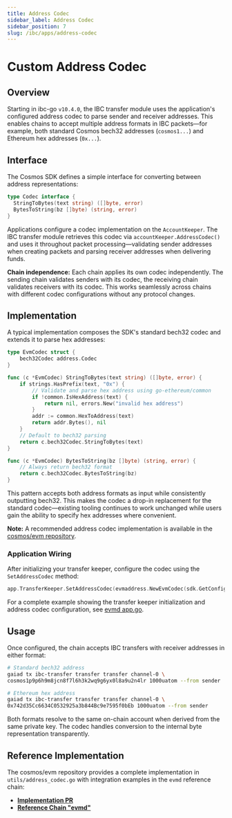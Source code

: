 ```yaml
---
title: Address Codec
sidebar_label: Address Codec
sidebar_position: 7
slug: /ibc/apps/address-codec
---
```


# Custom Address Codec

## Overview

Starting in ibc-go `v10.4.0`, the IBC transfer module uses the application's configured address codec to parse sender and receiver addresses. This enables chains to accept multiple address formats in IBC packets—for example, both standard Cosmos bech32 addresses (`cosmos1...`) and Ethereum hex addresses (`0x...`).

## Interface

The Cosmos SDK defines a simple interface for converting between address representations:

```go
type Codec interface {
  StringToBytes(text string) ([]byte, error)
  BytesToString(bz []byte) (string, error)
}
```

Applications configure a codec implementation on the `AccountKeeper`. The IBC transfer module retrieves this codec via `accountKeeper.AddressCodec()` and uses it throughout packet processing—validating sender addresses when creating packets and parsing receiver addresses when delivering funds.

**Chain independence:** Each chain applies its own codec independently. The sending chain validates senders with its codec, the receiving chain validates receivers with its codec. This works seamlessly across chains with different codec configurations without any protocol changes.

## Implementation

A typical implementation composes the SDK's standard bech32 codec and extends it to parse hex addresses:

```go
type EvmCodec struct {
	bech32Codec address.Codec
}

func (c *EvmCodec) StringToBytes(text string) ([]byte, error) {
	if strings.HasPrefix(text, "0x") {
		// Validate and parse hex address using go-ethereum/common
		if !common.IsHexAddress(text) {
			return nil, errors.New("invalid hex address")
		}
		addr := common.HexToAddress(text)
		return addr.Bytes(), nil
	}
	// Default to bech32 parsing
	return c.bech32Codec.StringToBytes(text)
}

func (c *EvmCodec) BytesToString(bz []byte) (string, error) {
	// Always return bech32 format
	return c.bech32Codec.BytesToString(bz)
}
```

This pattern accepts both address formats as input while consistently outputting bech32. This makes the codec a drop-in replacement for the standard codec—existing tooling continues to work unchanged while users gain the ability to specify hex addresses where convenient.

**Note:** A recommended address codec implementation is available in the [cosmos/evm repository](https://github.com/cosmos/evm/blob/main/encoding/address/address_codec.go).

### Application Wiring

After initializing your transfer keeper, configure the codec using the `SetAddressCodec` method:

```go
app.TransferKeeper.SetAddressCodec(evmaddress.NewEvmCodec(sdk.GetConfig().GetBech32AccountAddrPrefix()))
```

For a complete example showing the transfer keeper initialization and address codec configuration, see [evmd app.go](https://github.com/cosmos/evm/blob/720ba9cf908a20a29b7401b19a136caeb8c4092f/evmd/app.go#L483-L494).

## Usage

Once configured, the chain accepts IBC transfers with receiver addresses in either format:

```bash
# Standard bech32 address
gaiad tx ibc-transfer transfer transfer channel-0 \
cosmos1p9p6h9m8jcn8f7l6h3k2wq9g6yx0l8a9u2n4lr 1000uatom --from sender

# Ethereum hex address
gaiad tx ibc-transfer transfer transfer channel-0 \
0x742d35Cc6634C0532925a3b844Bc9e7595f0bEb 1000uatom --from sender
```

Both formats resolve to the same on-chain account when derived from the same private key. The codec handles conversion to the internal byte representation transparently.

## Reference Implementation

The cosmos/evm repository provides a complete implementation in `utils/address_codec.go` with integration examples in the `evmd` reference chain:

- [**Implementation PR**](https://github.com/cosmos/evm/pull/665)
- [**Reference Chain "evmd"**](https://github.com/cosmos/evm/tree/main/evmd)

